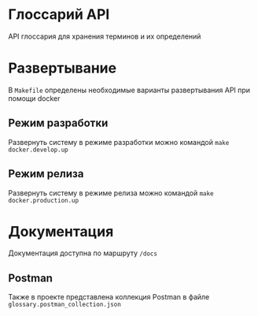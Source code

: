 # Глоссарий API

API глоссария для хранения терминов и их определений

# Развертывание

В `Makefile` определены необходимые варианты развертывания API при помощи docker

## Режим разработки

Развернуть систему в режиме разработки можно командой `make docker.develop.up`

## Режим релиза

Развернуть систему в режиме релиза можно командой `make docker.production.up`

# Документация

Документация доступна по маршруту `/docs`

## Postman

Также в проекте представлена коллекция Postman в файле `glossary.postman_collection.json`
